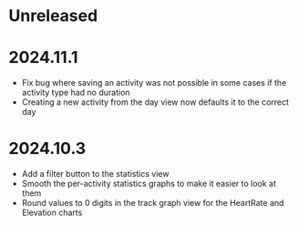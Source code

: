 # Unreleased


# 2024.11.1

- Fix bug where saving an activity was not possible in some cases if the activity type had no duration
- Creating a new activity from the day view now defaults it to the correct day

# 2024.10.3

- Add a filter button to the statistics view
- Smooth the per-activity statistics graphs to make it easier to look at them
- Round values to 0 digits in the track graph view for the HeartRate and Elevation charts